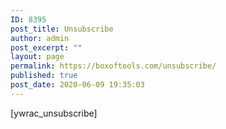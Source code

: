 ```yaml
---
ID: 8395
post_title: Unsubscribe
author: admin
post_excerpt: ""
layout: page
permalink: https://boxoftools.com/unsubscribe/
published: true
post_date: 2020-06-09 19:35:03
---
```

[ywrac_unsubscribe]